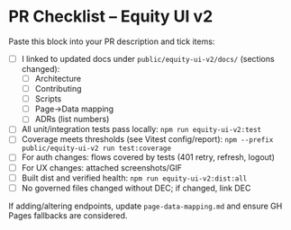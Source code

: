 # PR Checklist – Equity UI v2

Paste this block into your PR description and tick items:

- [ ] I linked to updated docs under `public/equity-ui-v2/docs/` (sections changed):
  - [ ] Architecture
  - [ ] Contributing
  - [ ] Scripts
  - [ ] Page→Data mapping
  - [ ] ADRs (list numbers)
- [ ] All unit/integration tests pass locally: `npm run equity-ui-v2:test`
- [ ] Coverage meets thresholds (see Vitest config/report): `npm --prefix public/equity-ui-v2 run test:coverage`
- [ ] For auth changes: flows covered by tests (401 retry, refresh, logout)
- [ ] For UX changes: attached screenshots/GIF
- [ ] Built dist and verified health: `npm run equity-ui-v2:dist:all`
- [ ] No governed files changed without DEC; if changed, link DEC

If adding/altering endpoints, update `page-data-mapping.md` and ensure GH Pages fallbacks are considered.
